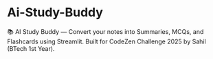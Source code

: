 # Ai-Study-Buddy
📚 AI Study Buddy — Convert your notes into Summaries, MCQs, and Flashcards using Streamlit.  Built for CodeZen Challenge 2025 by Sahil (BTech 1st Year).
